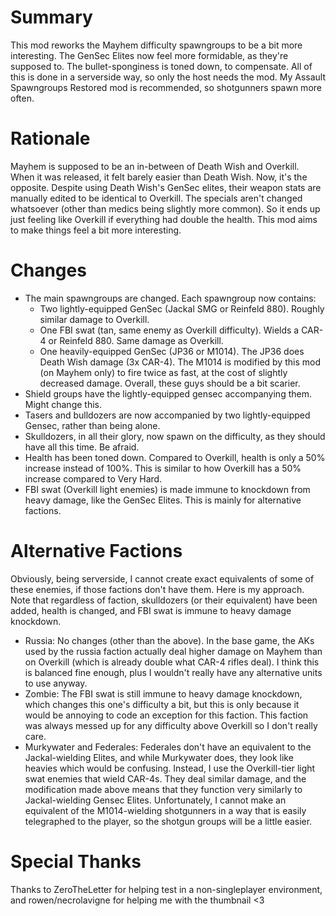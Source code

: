 # Summary
This mod reworks the Mayhem difficulty spawngroups to be a bit more interesting. The GenSec Elites now feel more formidable, as they're supposed to. The bullet-sponginess is toned down, to compensate. All of this is done in a serverside way, so only the host needs the mod. My Assault Spawngroups Restored mod is recommended, so shotgunners spawn more often.

# Rationale
Mayhem is supposed to be an in-between of Death Wish and Overkill. When it was released, it felt barely easier than Death Wish. Now, it's the opposite. Despite using Death Wish's GenSec elites, their weapon stats are manually edited to be identical to Overkill. The specials aren't changed whatsoever (other than medics being slightly more common). So it ends up just feeling like Overkill if everything had double the health. This mod aims to make things feel a bit more interesting.

# Changes
* The main spawngroups are changed. Each spawngroup now contains:
  * Two lightly-equipped GenSec (Jackal SMG or Reinfeld 880). Roughly similar damage to Overkill.
  * One FBI swat (tan, same enemy as Overkill difficulty). Wields a CAR-4 or Reinfeld 880. Same damage as Overkill.
  * One heavily-equipped GenSec (JP36 or M1014). The JP36 does Death Wish damage (3x CAR-4). The M1014 is modified by this mod (on Mayhem only) to fire twice as fast, at the cost of slightly decreased damage. Overall, these guys should be a bit scarier.
* Shield groups have the lightly-equipped gensec accompanying them. Might change this.
* Tasers and bulldozers are now accompanied by two lightly-equipped Gensec, rather than being alone.
* Skulldozers, in all their glory, now spawn on the difficulty, as they should have all this time. Be afraid.
* Health has been toned down. Compared to Overkill, health is only a 50% increase instead of 100%. This is similar to how Overkill has a 50% increase compared to Very Hard.
* FBI swat (Overkill light enemies) is made immune to knockdown from heavy damage, like the GenSec Elites. This is mainly for alternative factions.

# Alternative Factions
Obviously, being serverside, I cannot create exact equivalents of some of these enemies, if those factions don't have them. Here is my approach. Note that regardless of faction, skulldozers (or their equivalent) have been added, health is changed, and FBI swat is immune to heavy damage knockdown.
* Russia: No changes (other than the above). In the base game, the AKs used by the russia faction actually deal higher damage on Mayhem than on Overkill (which is already double what CAR-4 rifles deal). I think this is balanced fine enough, plus I wouldn't really have any alternative units to use anyway.
* Zombie: The FBI swat is still immune to heavy damage knockdown, which changes this one's difficulty a bit, but this is only because it would be annoying to code an exception for this faction. This faction was always messed up for any difficulty above Overkill so I don't really care.
* Murkywater and Federales: Federales don't have an equivalent to the Jackal-wielding Elites, and while Murkywater does, they look like heavies which would be confusing. Instead, I use the Overkill-tier light swat enemies that wield CAR-4s. They deal similar damage, and the modification made above means that they function very similarly to Jackal-wielding Gensec Elites. Unfortunately, I cannot make an equivalent of the M1014-wielding shotgunners in a way that is easily telegraphed to the player, so the shotgun groups will be a little easier.

# Special Thanks
Thanks to ZeroTheLetter for helping test in a non-singleplayer environment, and rowen/necrolavigne for helping me with the thumbnail <3